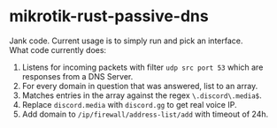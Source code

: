 # mikrotik-rust-passive-dns

Jank code. Current usage is to simply run and pick an interface.  
What code currently does:

1. Listens for incoming packets with filter `udp src port 53` which are responses from a DNS Server.
2. For every domain in question that was answered, list to an array.
3. Matches entries in the array against the regex `\.discord\.media$`.
4. Replace `discord.media` with `discord.gg` to get real voice IP.
5. Add domain to `/ip/firewall/address-list/add` with timeout of 24h.
